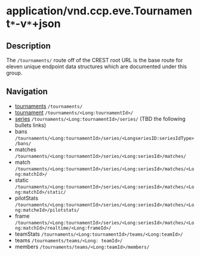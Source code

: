 # application/vnd.ccp.eve.Tournament`*`-v`*`+json

## Description

The `/tournaments/` route off of the CREST root URL is the base route for eleven unique endpoint data structures which are documented under this group.

## Navigation 

* [tournaments](tournamentCollection.md) `/tournaments/`
* [tournament](tournament.md) `/tournaments/<Long:tournamentId>/`
* [series](tournamentSeries.md) `/tournaments/<Long:tournamentId>/series/`
(TBD the following bullets links)
* bans `/tournaments/<Long:tournamentId>/series/<LongseriesID:seriesIdType>/bans/`
* matches    `/tournaments/<Long:tournamentId>/series/<Long:seriesId>/matches/`
* match      `/tournaments/<Long:tournamentId>/series/<Long:seriesId>/matches/<Long:matchId>/`
* static     `/tournaments/<Long:tournamentId>/series/<Long:seriesId>/matches/<Long:matchId>/static/`
* pilotStats `/tournaments/<Long:tournamentId>/series/<Long:seriesId>/matches/<Long:matcheId>/pilotstats/`
* frame      `/tournaments/<Long:tournamentId>/series/<Long:seriesId>/matches/<Long:matchId>/realtime/<Long:frameId>/`
* teamStats  `/tournaments/<Long:tournamentId>/teams/<Long:teamId>/`
* teams      `/tournaments/teams/<Long: teamId>/`
* members    `/tournaments/teams/<Long:teamId>/members/`

  

